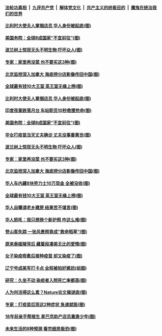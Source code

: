 

####  [法轮功真相](../../../../basic/blob/master/README.md?t=04211631) &nbsp;|&nbsp; [九评共产党](../../../../9ping.md/blob/master/README.md?t=04211631) &nbsp;|&nbsp; [解体党文化](../../../../jtdwh.md/blob/master/README.md?t=04211631)  &nbsp;|&nbsp; [共产主义的终极目的](../../../../gczydzjmd.md/blob/master/README.md?t=04211631) &nbsp;|&nbsp; [魔鬼在统治我们的世界](../../../../mgztzwmdsj.md/blob/master/README.md?t=04211631) 

#### [比利时大使夫人掌掴店员 华人身份被起底(图)](../pages/p3/969370.md?t=04211631) 

#### [美国务院：全球8成国家“不宜前往”(图)](../pages/p3/969349.md?t=04211631) 

#### [波兰树上惊现无头不明生物 吓坏众人(图)](../pages/p3/969324.md?t=04211631) 

#### [专家：家里再没菜 也不要买这3种(图)](../pages/p3/969320.md?t=04211631) 

#### [北京监控深入加拿大 海底捞分店影像传回中国(图)](../pages/p3/969302.md?t=04211631) 

#### [全球最有钱10大王室 英王室无缘上榜(图)](../pages/p3/969267.md?t=04211631) 

#### [比利时大使夫人掌掴店员 华人身份被起底(图)](../pages/p3/969370.md?t=04211631) 

#### [印度孩童跌落月台 车站职员10秒救援抢命(图)](../pages/p3/969360.md?t=04211631) 

#### [美国务院：全球8成国家“不宜前往”(图)](../pages/p3/969349.md?t=04211631) 

#### [华女打疫苗当天丈夫确诊 丈夫没事妻离世(图)](../pages/p3/969330.md?t=04211631) 

#### [波兰树上惊现无头不明生物 吓坏众人(图)](../pages/p3/969324.md?t=04211631) 

#### [专家：家里再没菜 也不要买这3种(图)](../pages/p3/969320.md?t=04211631) 

#### [北京监控深入加拿大 海底捞分店影像传回中国(图)](../pages/p3/969302.md?t=04211631) 

#### [华人车内藏8块劳力士10万现金 全被没收(图)](../pages/p3/969269.md?t=04211631) 

#### [全球最有钱10大王室 英王室无缘上榜(图)](../pages/p3/969267.md?t=04211631) 

#### [华人自曝请老乡建房 结果苦不堪言(图)](../pages/p3/969253.md?t=04211631) 

#### [华人怒吼：我只想换个新护照 咋这么难(图)](../pages/p3/969250.md?t=04211631) 

#### [登山客失踪 一张风景照竟成“救命稻草”(图)](../pages/p3/969186.md?t=04211631) 

#### [原来泰姬陵背后 藏着段凄美无比的爱情(图)](../pages/p3/968850.md?t=04211631) 

#### [女子染疫痊愈后接种疫苗 却又染疫了(图)](../pages/p3/969171.md?t=04211631) 

#### [辽宁号成美军打卡点 全程被拍好尴尬(组图)](../pages/p3/969150.md?t=04211631) 

#### [研究：久坐不动 染疫者入院死亡率都高(图)](../pages/p3/969148.md?t=04211631) 

#### [人为何活得这么累？Nature论文揭谜底(图)](../pages/p3/969075.md?t=04211631) 

#### [专家：打疫苗后现这2种症状 急速就医(图)](../pages/p3/969069.md?t=04211631) 

#### [18年前亲手帮接生 星巴克助产店员重逢少年(图)](../pages/p3/969050.md?t=04211631) 

#### [未来生活的8种预测 看完细思极恐(图)](../pages/p3/968750.md?t=04211631) 

